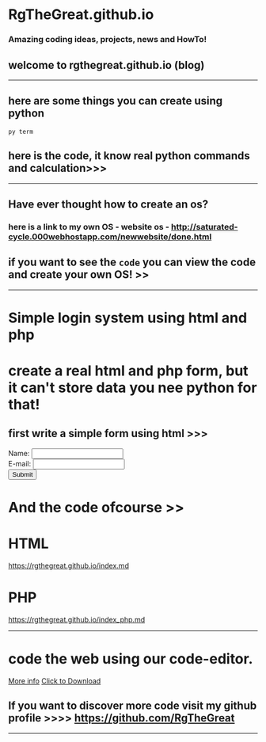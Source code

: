



# RgTheGreat.github.io

### Amazing coding ideas, projects, news and HowTo!

## welcome to rgthegreat.github.io (blog)

********************************************************
## here are some things you can create using python

 ``py term``
 
 ## here is the code, it  know real python commands and calculation>>>

<script src="https://gist.github.com/RgTheGreat/b87fb2c174db43d376e9a35151319e7c.js"></script>


******************************************************




## Have ever thought how to create an os?

### here is a link to my own OS - website os - http://saturated-cycle.000webhostapp.com/newwebsite/done.html

## if you want to see the ``code`` you can view the code and create your own OS! >>
<script src="https://gist.github.com/RgTheGreat/eaa9c4789bcd131baf09b339bd35c226.js"></script>


**********************************************************************************************************


# Simple login system using html and php

#  create a real html and php form, but it can't store data you nee python for that!

## first write a simple form using html >>>



 <form action="index.php" method="post">
Name: <input type="text" name="name"><br>
E-mail: <input type="text" name="email"><br>
<input type="submit">
</form>



# And the code ofcourse >>


# HTML
https://rgthegreat.github.io/index.md


# PHP
https://rgthegreat.github.io/index_php.md


**************************************************************************


# code the web using our code-editor.
<a href="https://rgthegreat.github.io/more.md">More info</a> <a href="https://rgthegreat.github.io/code.html" download>Click to Download</a>






## If you want to discover more code visit my github profile >>>> https://github.com/RgTheGreat












*****************************************************************************************************


